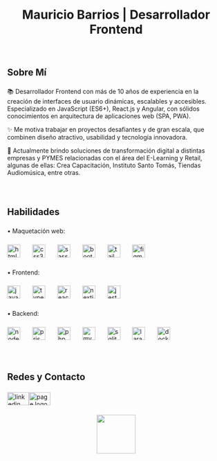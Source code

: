 <h1 align="center">Mauricio Barrios | Desarrollador Frontend</h1>

###

<br clear="both">

<h2 align="left">Sobre Mí</h2>

###

<p align="left">
  📚 Desarrollador Frontend con más de 10 años de experiencia en la creación de interfaces de usuario dinámicas, escalables y accesibles. Especializado en JavaScript (ES6+), React.js y Angular, con sólidos conocimientos en arquitectura de aplicaciones web (SPA, PWA).
</p>

<p align="left">
  ✨ Me motiva trabajar en proyectos desafiantes y de gran escala, que combinen diseño atractivo, usabilidad y tecnología innovadora.
</p>

<p align="left">
  🎯 Actualmente brindo soluciones de transformación digital a distintas empresas y PYMES relacionadas con el área del E-Learning y Retail, algunas de ellas: Crea Capacitación, Instituto Santo Tomás, Tiendas Audiomúsica, entre otras.
</p>
  
###

<br clear="both">

<h2 align="left">Habilidades</h2>

###

<p align="left">• Maquetación web:</p>

###

<div align="left">
  <img src="https://cdn.jsdelivr.net/gh/devicons/devicon/icons/html5/html5-original.svg" height="30" alt="html5 logo"/>
  <img width="20" />
  <img src="https://cdn.jsdelivr.net/gh/devicons/devicon/icons/css3/css3-original.svg" height="30" alt="css3 logo"/>
  <img width="20" />
  <img src="https://skillicons.dev/icons?i=sass" height="30" alt="sass logo"/>
  <img width="20" />
  <img src="https://cdn.jsdelivr.net/gh/devicons/devicon/icons/bootstrap/bootstrap-original.svg" height="30" alt="bootstrap logo"/>
  <img width="20" />
  <img src="https://cdn.simpleicons.org/tailwindcss/06B6D4" height="30" alt="tailwindcss logo"/>
  <img width="20" />
  <img src="https://cdn.jsdelivr.net/gh/devicons/devicon/icons/figma/figma-original.svg" height="30" alt="figma logo"/>
</div>

###

<p align="left">• Frontend:</p>

###

<div align="left">
  <img src="https://cdn.jsdelivr.net/gh/devicons/devicon/icons/javascript/javascript-original.svg" height="30" alt="javascript logo"/>
  <img width="20" />
  <img src="https://cdn.jsdelivr.net/gh/devicons/devicon/icons/typescript/typescript-original.svg" height="30" alt="typescript logo"/>
  <img width="20" />
  <img src="https://cdn.jsdelivr.net/gh/devicons/devicon/icons/react/react-original.svg" height="30" alt="react logo"/>
  <img width="20" />
  <img src="https://cdn.jsdelivr.net/gh/devicons/devicon/icons/angular/angular-original.svg" height="30" alt="nextjs logo"/>
  <img width="20" />
  <img src="https://skillicons.dev/icons?i=jest" height="30" alt="jest logo"/>
</div>

###

<p align="left">• Backend:</p>

###

<div align="left">
  <img src="https://cdn.simpleicons.org/nodedotjs/339933" height="30" alt="nodejs logo"/>
  <img width="20" />
  <img src="https://skillicons.dev/icons?i=prisma" height="30" alt="prisma logo"/>
  <img width="20" />
  <img src="https://cdn.simpleicons.org/php/777BB4" height="30" alt="php logo"/>
  <img width="20" />
  <img src="https://cdn.jsdelivr.net/gh/devicons/devicon/icons/mysql/mysql-original.svg" height="30" alt="mysql logo"/>
  <img width="20" />
  <img src="https://skillicons.dev/icons?i=sqlite" height="30" alt="sqlite logo"/>
  <img width="20" />
  <img src="https://cdn.simpleicons.org/laravel/FF2D20" height="30" alt="laravel logo"/>
  <img width="20" />
  <img src="https://cdn.simpleicons.org/docker/2496ED" height="30" alt="docker logo"/>
</div>

###

<br clear="both">

###

<h2 align="left">Redes y Contacto</h2>  

###

<div align="left"><a href="https://cl.linkedin.com/in/mauriciobarriosbernales" target="_blank"><img src="https://raw.githubusercontent.com/maurodesouza/profile-readme-generator/master/src/assets/icons/social/linkedin/default.svg" width="50" height="30" alt="linkedin logo"/></a><a href="https://portafolio.capacitaenlinea.cl" target="_blank"><img src="https://cdn.simpleicons.org/googlechrome/4285F4" width="50" height="30" alt="page logo"/></a></div>

###

<div align="center"><img height="90" src="https://portafolio.capacitaenlinea.cl/images/cenlinea.png" /></div>
